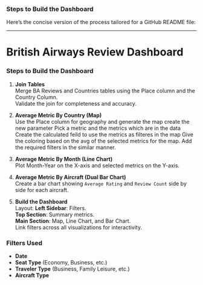 ### Steps to Build the Dashboard
Here’s the concise version of the process tailored for a GitHub README file:

---

# British Airways Review Dashboard

### Steps to Build the Dashboard

1. **Join Tables**  
   Merge BA Reviews and Countries tables using the Place column and the Country Column.  
   Validate the join for completeness and accuracy.  

2. **Average Metric By Country (Map)**  
   Use the Place column for geography and generate the map
   create the new parameter Pick a metric and the metrics which are in the data
   Create the calculated feild to use the metrics as filteres in the map 
   Give the coloring based on the avg of the selected metrics for the map.
   Add the required filters in the similar manner.

4. **Average Metric By Month (Line Chart)**  
   Plot Month-Year on the X-axis and selected metrics on the Y-axis.

5. **Average Metric By Aircraft (Dual Bar Chart)**  
   Create a bar chart showing `Average Rating` and `Review Count` side by side for each aircraft.

6. **Build the Dashboard**  
   Layout:
     **Left Sidebar**: Filters.  
     **Top Section**: Summary metrics.  
     **Main Section**: Map, Line Chart, and Bar Chart.  
   Link filters across all visualizations for interactivity.  

### Filters Used
- **Date**  
- **Seat Type** (Economy, Business, etc.)  
- **Traveler Type** (Business, Family Leisure, etc.)  
- **Aircraft Type**  

